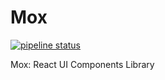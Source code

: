 # Mox
[![pipeline status](https://gitlab.com/PatrickChoDev/mox/badges/dev/pipeline.svg)](https://gitlab.com/PatrickChoDev/mox/-/commits/dev)

Mox: React UI Components Library

